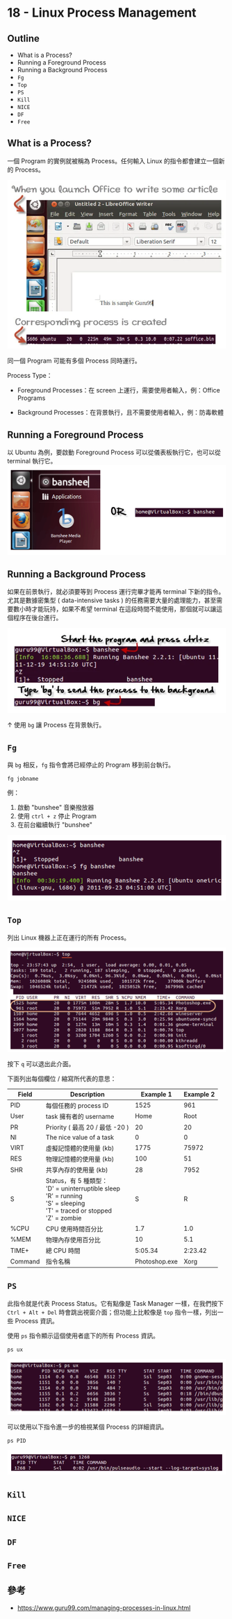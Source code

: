 # 18 - Linux Process Management

## Outline
* What is a Process?
* Running a Foreground Process
* Running a Background Process
* `Fg`
* `Top`
* `PS`
* `Kill`
* `NICE`
* `DF`
* `Free`

## What is a Process?
一個 Program 的實例就被稱為 Process。任何輸入 Linux 的指令都會建立一個新的 Process。

![](/images/12.1-1.png)

同一個 Program 可能有多個 Process 同時運行。

Process Type：
* Foreground Processes：在 screen 上運行，需要使用者輸入，例：Office Programs

* Background Processes：在背景執行，且不需要使用者輸入，例：防毒軟體

## Running a Foreground Process
以 Ubuntu 為例，要啟動 Foreground Process 可以從儀表板執行它，也可以從 terminal 執行它。
![](/images/12.1-2.png) 

## Running a Background Process
如果在前景執行，就必須要等到 Process 運行完畢才能再 terminal 下新的指令。尤其是數據密集型 ( data-intensive tasks ) 的任務需要大量的處理能力，甚至需要數小時才能玩持，如果不希望 terminal 在這段時間不能使用，那個就可以讓這個程序在後台進行。

![](/images/12.1-3.png)

↑ 使用 `bg` 讓 Process 在背景執行。

## `Fg`
與 `bg` 相反，`fg` 指令會將已經停止的 Program 移到前台執行。
```linux
fg jobname
```

例：
1. 啟動 "bunshee" 音樂撥放器
2. 使用 `ctrl + z` 停止 Program
3. 在前台繼續執行 "bunshee"

![](/images/12.1-4.png)

## `Top`
列出 Linux 機器上正在運行的所有 Process。

![](/images/12.1-5.png)

按下 `q` 可以退出此介面。

下面列出每個欄位 / 縮寫所代表的意思：

| Field | Description |	Example 1 | Example 2 |
| --- | --- | --- | --- |
| PID | 每個任務的 process ID | 1525 | 961 |
| User | task 擁有者的 username | Home | Root |
| PR | Priority ( 最高 20 / 最低 -20 ) | 20 | 20 |
| NI | The nice value of a task | 0 | 0 |
| VIRT | 虛擬記憶體的使用量 (kb) | 1775 | 75972 |
| RES | 物理記憶體的使用量 (kb) | 100 | 51 |
| SHR | 共享內存的使用量 (kb) | 28 | 7952 |
| S | Status，有 5 種類型：<br/>'D' = uninterruptible sleep<br/>'R' = running<br/>'S' = sleeping<br/>'T' = traced or stopped<br/>'Z' = zombie | S | R |
| %CPU | CPU 使用時間百分比 | 1.7 | 1.0 |
| %MEM | 物理內存使用百分比 | 10 | 5.1 |
| TIME+ | 總 CPU 時間 | 5:05.34 | 2:23.42 |
| Command | 指令名稱 | Photoshop.exe | Xorg |

## `PS`
此指令就是代表 Process Status。它有點像是 Task Manager 一樣，在我們按下 `Ctrl + Alt + Del` 時會跳出視窗介面；但功能上比較像是 `top` 指令一樣，列出一些 Process 資訊。

使用 `ps` 指令顯示這個使用者底下的所有 Process 資訊。
```linux
ps ux
```

![](/images/12.1-6.png)

可以使用以下指令進一步的檢視某個 Process 的詳細資訊。
```linux
ps PID
```

![](/images/12.1-7.png)

## `Kill`
## `NICE`
## `DF`
## `Free`

## 參考
* https://www.guru99.com/managing-processes-in-linux.html